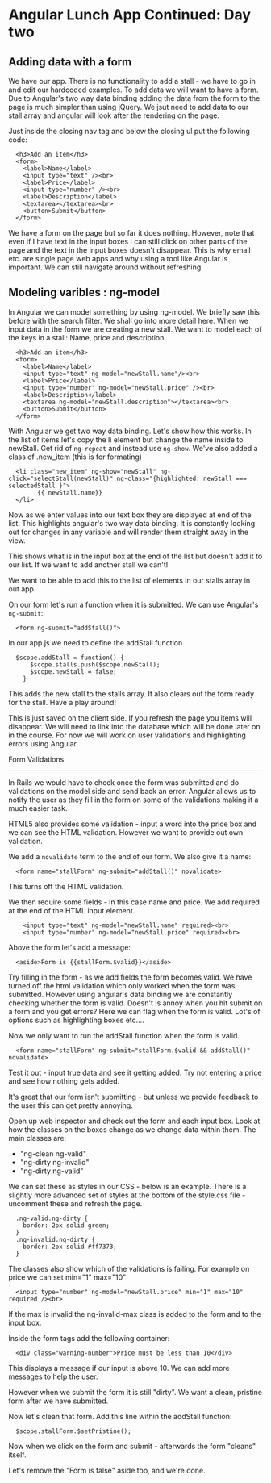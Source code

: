 
Angular Lunch App Continued: Day two
=============

Adding data with a form
-----------------------

We have our app.  There is no functionality to add a stall - we have to go in and edit our hardcoded examples.  To add data we will want to have a form.  Due to Angular's two way data binding adding the data from the form to the page is much simpler than using jQuery. We jsut need to add data to our stall array and angular will look after the rendering on the page.

Just inside the closing nav tag and below the closing ul put the following code:

```
  <h3>Add an item</h3>
  <form>
    <label>Name</label>
    <input type="text" /><br>
    <label>Price</label>
    <input type="number" /><br>
    <label>Description</label>
    <textarea></textarea><br>
    <button>Submit</button>
  </form>
```

We have a form on the page but so far it does nothing. However, note that even if I have text in the input boxes I can still click on other parts of the page and the text in the input boxes doesn't disappear. This is why email etc. are single page web apps and why using a tool like Angular is important. We can still navigate around without refreshing.


Modeling varibles : ng-model
----------------------------

In Angular we can model something by using ng-model. We briefly saw this before with the search filter. We shall go into more detail here.  When we input data in the form we are creating a new stall.  We want to model each of the keys in a stall: Name, price and description.

```
  <h3>Add an item</h3>
  <form>
    <label>Name</label>
    <input type="text" ng-model="newStall.name"/><br>
    <label>Price</label>
    <input type="number" ng-model="newStall.price" /><br>
    <label>Description</label>
    <textarea ng-model="newStall.description"></textarea><br>
    <button>Submit</button>
  </form>
```

With Angular we get two way data binding. Let's show how this works. In the list of items let's copy the li element but change the name inside to newStall. Get rid of `ng-repeat` and instead use `ng-show`. We've also added a class of .new_item (this is for formating)

```
  <li class="new_item" ng-show="newStall" ng-click="selectStall(newStall)" ng-class="{highlighted: newStall === selectedStall }">
        {{ newStall.name}}
  </li>
```

Now as we enter values into our text box they are displayed at end of the list. This highlights angular's two way data binding.  It is constantly looking out for changes in any variable and will render them straight away in the view.

This shows what is in the input box at the end of the list but doesn't add it to our list.  If we want to add another stall we can't!

We want to be able to add this to the list of elements in our stalls array in out app.

On our form let's run a function when it is submitted.  We can use Angular's `ng-submit`:

```
  <form ng-submit="addStall()">
```

In our app.js we need to define the addStall function

```
  $scope.addStall = function() {
      $scope.stalls.push($scope.newStall);
      $scope.newStall = false;
    }
```

This adds the new stall to the stalls array.  It also clears out the form ready for the stall.  Have a play around!

This is just saved on the client side.  If you refresh the page you items will disappear. We will need to link into the database which will be done later on in the course. For now we will work on user validations and highlighting errors using Angular.


Form Validations
_________________

In Rails we would have to check once the form was submitted and do validations on the model side and send back an error.  Angular allows us to notify the user as they fill in the form on some of the validations making it a much easier task.

HTML5 also provides some validation - input a word into the price box and we can see the HTML validation.   However we want to provide out own validation.

We add a `novalidate` term to the end of our form.  We also give it a name:

```
  <form name="stallForm" ng-submit="addStall()" novalidate>
```

This turns off the HTML validation.

We then require some fields - in this case name and price. We add required at the end of the HTML input element.

```
    <input type="text" ng-model="newStall.name" required><br>
    <input type="number" ng-model="newStall.price" required><br>
```

Above the form let's add a message:

```
  <aside>Form is {{stallForm.$valid}}</aside>
```

Try filling in the form - as we add fields the form becomes valid.  We have turned off the html validation which only worked when the form was submitted.  However using angular's data binding we are constantly checking whether the form is valid. Doesn't is annoy when you hit submit on a form and you get errors?  Here we can flag when the form is valid.  Lot's of options such as highlighting boxes etc....

Now we only want to run the addStall function when the form is valid.

```
  <form name="stallForm" ng-submit="stallForm.$valid && addStall()" novalidate>
```

Test it out - input true data and see it getting added.  Try not entering a price and see how nothing gets added.

It's great that our form isn't submitting - but unless we provide feedback to the user this can get pretty annoying.

Open up web inspector and check out the form and each input box.  Look at how the classes on the boxes change as we change data within them.  The main classes are:

* "ng-clean ng-valid"
* "ng-dirty ng-invalid"
* "ng-dirty ng-valid"


We can set these as styles in our CSS - below is an example. There is a slightly more advanced set of styles at the bottom of the style.css file - uncomment these and refresh the page.

```
  .ng-valid.ng-dirty {
    border: 2px solid green;
  }
  .ng-invalid.ng-dirty {
    border: 2px solid #ff7373;
  }
```

The classes also show which of the validations is failing.  For example on price we can set min="1" max="10"

```
  <input type="number" ng-model="newStall.price" min="1" max="10" required /><br>
```

If the max is invalid the ng-invalid-max class is added to the form and to the input box.

Inside the form tags add the following container:

```
  <div class="warning-number">Price must be less than 10</div>
```

This displays a message if our input is above 10. We can add more messages to help the user.

However when we submit the form it is still "dirty". We want a clean, pristine form after we have submitted.

Now let's clean that form.  Add this line within the addStall function:

```
  $scope.stallForm.$setPristine();
```

Now when we click on the form and submit - afterwards the form "cleans" itself.

Let's remove the "Form is false" aside too, and we're done.















